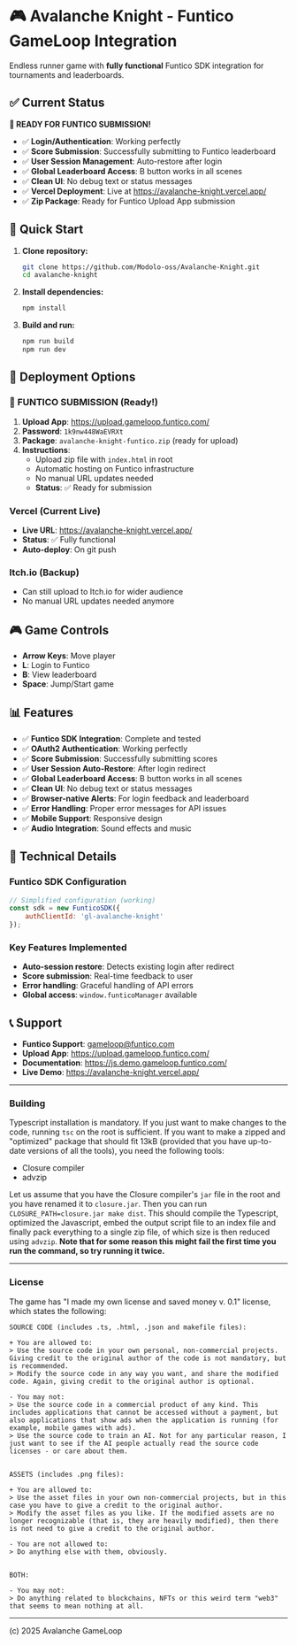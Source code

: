 # 🎮 Avalanche Knight - Funtico GameLoop Integration

Endless runner game with **fully functional** Funtico SDK integration for tournaments and leaderboards.

## ✅ Current Status

**🎉 READY FOR FUNTICO SUBMISSION!**

- ✅ **Login/Authentication**: Working perfectly
- ✅ **Score Submission**: Successfully submitting to Funtico leaderboard  
- ✅ **User Session Management**: Auto-restore after login
- ✅ **Global Leaderboard Access**: B button works in all scenes
- ✅ **Clean UI**: No debug text or status messages
- ✅ **Vercel Deployment**: Live at https://avalanche-knight.vercel.app/
- ✅ **Zip Package**: Ready for Funtico Upload App submission

## 🚀 Quick Start

1. **Clone repository:**
   ```bash
   git clone https://github.com/Modolo-oss/Avalanche-Knight.git
   cd avalanche-knight
   ```

2. **Install dependencies:**
   ```bash
   npm install
   ```

3. **Build and run:**
   ```bash
   npm run build
   npm run dev
   ```

## 🎯 Deployment Options

### 🌟 **FUNTICO SUBMISSION (Ready!)**
1. **Upload App**: https://upload.gameloop.funtico.com/
2. **Password**: `1k9nw448WaEVRXt`
3. **Package**: `avalanche-knight-funtico.zip` (ready for upload)
4. **Instructions**: 
   - Upload zip file with `index.html` in root
   - Automatic hosting on Funtico infrastructure
   - No manual URL updates needed
   - **Status**: ✅ Ready for submission

### Vercel (Current Live)
- **Live URL**: https://avalanche-knight.vercel.app/
- **Status**: ✅ Fully functional
- **Auto-deploy**: On git push

### Itch.io (Backup)
- Can still upload to Itch.io for wider audience
- No manual URL updates needed anymore

## 🎮 Game Controls

- **Arrow Keys**: Move player
- **L**: Login to Funtico
- **B**: View leaderboard
- **Space**: Jump/Start game

## 📊 Features

- ✅ **Funtico SDK Integration**: Complete and tested
- ✅ **OAuth2 Authentication**: Working perfectly
- ✅ **Score Submission**: Successfully submitting scores
- ✅ **User Session Auto-Restore**: After login redirect
- ✅ **Global Leaderboard Access**: B button works in all scenes
- ✅ **Clean UI**: No debug text or status messages
- ✅ **Browser-native Alerts**: For login feedback and leaderboard
- ✅ **Error Handling**: Proper error messages for API issues
- ✅ **Mobile Support**: Responsive design
- ✅ **Audio Integration**: Sound effects and music

## 🔧 Technical Details

### Funtico SDK Configuration
```javascript
// Simplified configuration (working)
const sdk = new FunticoSDK({
    authClientId: 'gl-avalanche-knight'
});
```

### Key Features Implemented
- **Auto-session restore**: Detects existing login after redirect
- **Score submission**: Real-time feedback to user
- **Error handling**: Graceful handling of API errors
- **Global access**: `window.funticoManager` available

## 📞 Support

- **Funtico Support**: gameloop@funtico.com
- **Upload App**: https://upload.gameloop.funtico.com/
- **Documentation**: https://js.demo.gameloop.funtico.com/
- **Live Demo**: https://avalanche-knight.vercel.app/

------

### Building

Typescript installation is mandatory. If you just want to make changes to the code, running `tsc` on the root is sufficient. If you want to make a zipped and "optimized" package that should fit 13kB (provided that you have up-to-date versions of all the tools), you need the following tools:
- Closure compiler
- advzip

Let us assume that you have the Closure compiler's `jar` file in the root and you have renamed it to `closure.jar`. Then you can run `CLOSURE_PATH=closure.jar make dist`. This should compile the Typescript, optimized the Javascript, embed the output script file to an index file and finally pack everything to a single zip file, of which size is then reduced using `advzip`. **Note that for some reason this might fail the first time you run the command, so try running it twice.**

-------

### License

The game has "I made my own license and saved money v. 0.1" license, which states the following:

```
SOURCE CODE (includes .ts, .html, .json and makefile files):

+ You are allowed to:
> Use the source code in your own personal, non-commercial projects. Giving credit to the original author of the code is not mandatory, but is recommended.
> Modify the source code in any way you want, and share the modified code. Again, giving credit to the original author is optional.

- You may not:
> Use the source code in a commercial product of any kind. This includes applications that cannot be accessed without a payment, but also applications that show ads when the application is running (for example, mobile games with ads). 
> Use the source code to train an AI. Not for any particular reason, I just want to see if the AI people actually read the source code licenses - or care about them.


ASSETS (includes .png files):

+ You are allowed to:
> Use the asset files in your own non-commercial projects, but in this case you have to give a credit to the original author.
> Modify the asset files as you like. If the modified assets are no longer recognizable (that is, they are heavily modified), then there is not need to give a credit to the original author.

- You are not allowed to:
> Do anything else with them, obviously.


BOTH:

- You may not:
> Do anything related to blockchains, NFTs or this weird term "web3" that seems to mean nothing at all.

```

------

(c) 2025 Avalanche GameLoop
